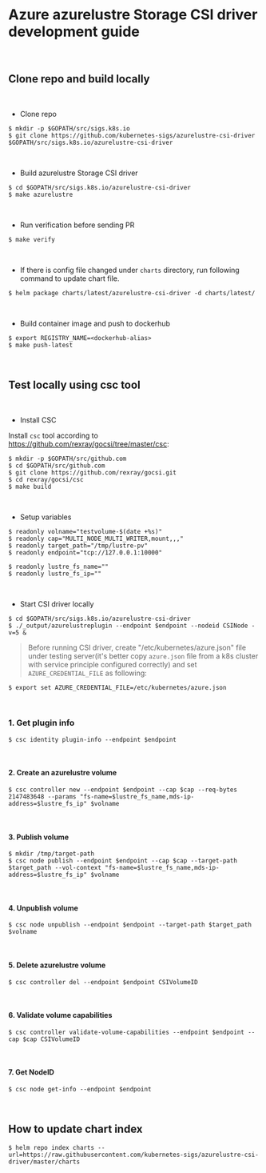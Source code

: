 # Azure azurelustre Storage CSI driver development guide

&nbsp;

## Clone repo and build locally

&nbsp;

- Clone repo

```console
$ mkdir -p $GOPATH/src/sigs.k8s.io
$ git clone https://github.com/kubernetes-sigs/azurelustre-csi-driver $GOPATH/src/sigs.k8s.io/azurelustre-csi-driver
```

&nbsp;

- Build azurelustre Storage CSI driver
  
```console
$ cd $GOPATH/src/sigs.k8s.io/azurelustre-csi-driver
$ make azurelustre
```

&nbsp;

- Run verification before sending PR

```console
$ make verify
```

&nbsp;

- If there is config file changed under `charts` directory, run following command to update chart file.

```console
$ helm package charts/latest/azurelustre-csi-driver -d charts/latest/
```

&nbsp;

- Build container image and push to dockerhub

```console
$ export REGISTRY_NAME=<dockerhub-alias>
$ make push-latest
```

&nbsp;
&nbsp;

## Test locally using csc tool

&nbsp;

- Install CSC

Install `csc` tool according to https://github.com/rexray/gocsi/tree/master/csc:

```console
$ mkdir -p $GOPATH/src/github.com
$ cd $GOPATH/src/github.com
$ git clone https://github.com/rexray/gocsi.git
$ cd rexray/gocsi/csc
$ make build
```

&nbsp;

- Setup variables

```console
$ readonly volname="testvolume-$(date +%s)"
$ readonly cap="MULTI_NODE_MULTI_WRITER,mount,,,"
$ readonly target_path="/tmp/lustre-pv"
$ readonly endpoint="tcp://127.0.0.1:10000"

$ readonly lustre_fs_name=""
$ readonly lustre_fs_ip=""
```

&nbsp;

- Start CSI driver locally

```console
$ cd $GOPATH/src/sigs.k8s.io/azurelustre-csi-driver
$ ./_output/azurelustreplugin --endpoint $endpoint --nodeid CSINode -v=5 &
```

> Before running CSI driver, create "/etc/kubernetes/azure.json" file under testing server(it's better copy `azure.json` file from a k8s cluster with service principle configured correctly) and set `AZURE_CREDENTIAL_FILE` as following:

```console
$ export set AZURE_CREDENTIAL_FILE=/etc/kubernetes/azure.json
```

&nbsp;

### 1. Get plugin info

```console
$ csc identity plugin-info --endpoint $endpoint
```

&nbsp;

#### 2. Create an azurelustre volume

```console
$ csc controller new --endpoint $endpoint --cap $cap --req-bytes 2147483648 --params "fs-name=$lustre_fs_name,mds-ip-address=$lustre_fs_ip" $volname
```

&nbsp;

#### 3. Publish volume

```console
$ mkdir /tmp/target-path
$ csc node publish --endpoint $endpoint --cap $cap --target-path $target_path --vol-context "fs-name=$lustre_fs_name,mds-ip-address=$lustre_fs_ip" $volname
```

&nbsp;

#### 4. Unpublish volume

```console
$ csc node unpublish --endpoint $endpoint --target-path $target_path $volname
```

&nbsp;

#### 5. Delete azurelustre volume

```console
$ csc controller del --endpoint $endpoint CSIVolumeID
```

&nbsp;

#### 6. Validate volume capabilities

```console
$ csc controller validate-volume-capabilities --endpoint $endpoint --cap $cap CSIVolumeID
```

&nbsp;

#### 7. Get NodeID

```console
$ csc node get-info --endpoint $endpoint
```

&nbsp;
&nbsp;

## How to update chart index

```console
$ helm repo index charts --url=https://raw.githubusercontent.com/kubernetes-sigs/azurelustre-csi-driver/master/charts
```
